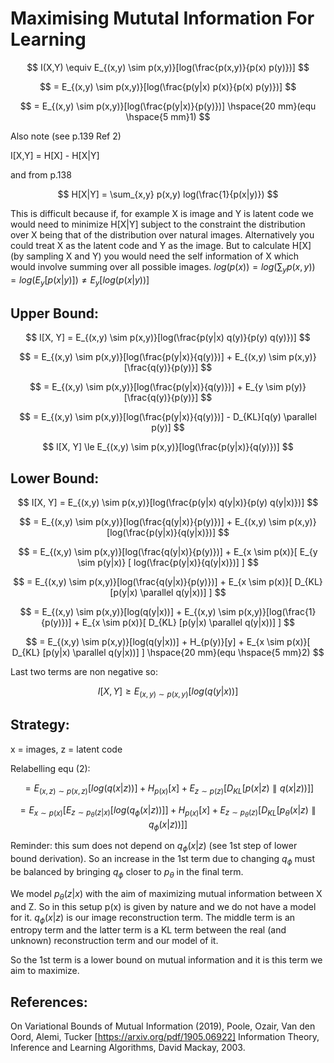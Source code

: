 # Maximising Mututal Information For Learning

$$
I(X,Y) \equiv E_{(x,y) \sim p(x,y)}[log(\frac{p(x,y)}{p(x) p(y)})]
$$

$$
= E_{(x,y) \sim p(x,y)}[log(\frac{p(y|x) p(x)}{p(x) p(y)})]
$$

$$
= E_{(x,y) \sim p(x,y)}[log(\frac{p(y|x)}{p(y)})] \hspace{20 mm}(equ \hspace{5 mm}1)
$$

Also note (see p.139 Ref 2)

I[X,Y] = H[X] - H[X|Y]

and from p.138

$$
H[X|Y] = \sum_{x,y} p(x,y) log(\frac{1}{p(x|y)})
$$

This is difficult because if, for example X is image and Y is latent code we would need to minimize H[X|Y] subject to the constraint the distribution over X being that of the distribution over natural images. Alternatively you could treat X as the latent code and Y as the image. But to calculate H[X] (by sampling X and Y) you would need the self information of X which would involve summing over all possible images. $log(p(x)) = log(\sum_y p(x,y)) = log(E_y[p(x|y)]) \ne E_y[log(p(x|y))]$

## Upper Bound:

$$
I[X, Y] = E_{(x,y) \sim p(x,y)}[log(\frac{p(y|x) q(y)}{p(y) q(y)})]
$$

$$
= E_{(x,y) \sim p(x,y)}[log(\frac{p(y|x)}{q(y)})] + E_{(x,y) \sim p(x,y)}[\frac{q(y)}{p(y)}]
$$

$$
= E_{(x,y) \sim p(x,y)}[log(\frac{p(y|x)}{q(y)})] + E_{y \sim p(y)}[\frac{q(y)}{p(y)}]
$$

$$
= E_{(x,y) \sim p(x,y)}[log(\frac{p(y|x)}{q(y)})] - D_{KL}[q(y) \parallel p(y)]
$$

$$
I[X, Y]  \le E_{(x,y) \sim p(x,y)}[log(\frac{p(y|x)}{q(y)})]
$$

## Lower Bound:

$$
I[X, Y] = E_{(x,y) \sim p(x,y)}[log(\frac{p(y|x) q(y|x)}{p(y) q(y|x)})]
$$

$$
= E_{(x,y) \sim p(x,y)}[log(\frac{q(y|x)}{p(y)})] + E_{(x,y) \sim p(x,y)}[log(\frac{p(y|x)}{q(y|x)})]
$$

$$
= E_{(x,y) \sim p(x,y)}[log(\frac{q(y|x)}{p(y)})] + E_{x \sim p(x)}[ E_{y \sim p(y|x)} [ log(\frac{p(y|x)}{q(y|x)})] ]
$$

$$
= E_{(x,y) \sim p(x,y)}[log(\frac{q(y|x)}{p(y)})] + E_{x \sim p(x)}[ D_{KL} [p(y|x) \parallel q(y|x))] ]
$$

$$
= E_{(x,y) \sim p(x,y)}[log(q(y|x))] + E_{(x,y) \sim p(x,y)}[log(\frac{1}{p(y)})] + E_{x \sim p(x)}[ D_{KL} [p(y|x) \parallel q(y|x))] ]
$$

$$
= E_{(x,y) \sim p(x,y)}[log(q(y|x))] + H_{p(y)}[y] + E_{x \sim p(x)}[ D_{KL} [p(y|x) \parallel q(y|x))] ] \hspace{20 mm}(equ \hspace{5 mm}2)
$$

Last two terms are non negative so:

$$
I[X, Y] \ge E_{(x,y) \sim p(x,y)}[log(q(y|x))]
$$


## Strategy:

x = images, z = latent code

Relabelling equ (2):

$$
= E_{(x,z) \sim p(x,z)}[log(q(x|z))] + H_{p(x)}[x] + E_{z \sim p(z)}[ D_{KL} [p(x|z) \parallel q(x|z))] ]
$$

$$
= E_{x \sim p(x)}[ E_{z \sim p_\theta(z|x)}[log(q_\phi(x|z))] ] + H_{p(x)}[x] + E_{z \sim p_\theta(z)}[ D_{KL} [p_\theta(x|z) \parallel q_\phi(x|z))] ]
$$


Reminder: this sum does not depend on $q_\phi(x|z)$ (see 1st step of lower bound derivation). So an increase in the 1st term due to changing $q_\phi$ must be balanced by bringing $q_\phi$ closer to $p_\theta$ in the final term.

We model $p_\theta(z|x)$ with the aim of maximizing mutual information between X and Z. So in this setup p(x) is given by nature and we do not have a model for it. $q_\phi(x|z)$ is our image reconstruction term. The middle term is an entropy term and the latter term is a KL term between the real (and unknown) reconstruction term and our model of it.

So the 1st term is a lower bound on mutual information and it is this term we aim to maximize.


## References:

On Variational Bounds of Mutual Information (2019), Poole, Ozair, Van den Oord, Alemi, Tucker
[https://arxiv.org/pdf/1905.06922]
Information Theory, Inference and Learning Algorithms, David Mackay, 2003.

